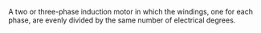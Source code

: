 A two or three-phase induction motor in which the windings, one for each phase, are evenly divided by the same number of electrical degrees.
